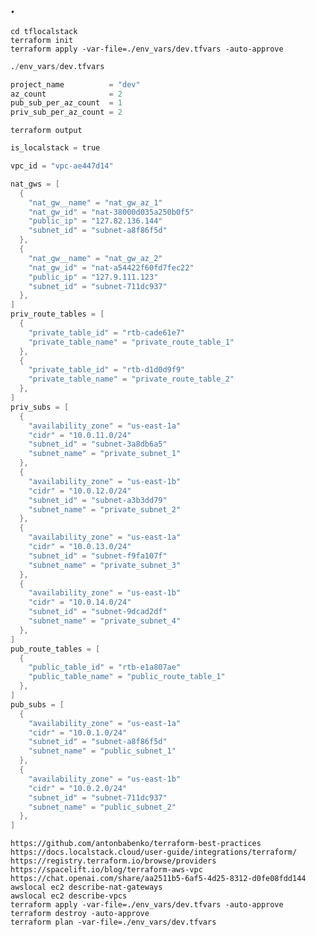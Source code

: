 ## .

`cd tflocalstack`  
`terraform init`  
`terraform apply -var-file=./env_vars/dev.tfvars -auto-approve`

```s
./env_vars/dev.tfvars

project_name          = "dev"
az_count              = 2
pub_sub_per_az_count  = 1
priv_sub_per_az_count = 2
```

`terraform output`

```s
is_localstack = true

vpc_id = "vpc-ae447d14"

nat_gws = [
  {
    "nat_gw__name" = "nat_gw_az_1"
    "nat_gw_id" = "nat-38000d035a250b0f5"
    "public_ip" = "127.82.136.144"
    "subnet_id" = "subnet-a8f86f5d"
  },
  {
    "nat_gw__name" = "nat_gw_az_2"
    "nat_gw_id" = "nat-a54422f60fd7fec22"
    "public_ip" = "127.9.111.123"
    "subnet_id" = "subnet-711dc937"
  },
]
priv_route_tables = [
  {
    "private_table_id" = "rtb-cade61e7"
    "private_table_name" = "private_route_table_1"
  },
  {
    "private_table_id" = "rtb-d1d0d9f9"
    "private_table_name" = "private_route_table_2"
  },
]
priv_subs = [
  {
    "availability_zone" = "us-east-1a"
    "cidr" = "10.0.11.0/24"
    "subnet_id" = "subnet-3a8db6a5"
    "subnet_name" = "private_subnet_1"
  },
  {
    "availability_zone" = "us-east-1b"
    "cidr" = "10.0.12.0/24"
    "subnet_id" = "subnet-a3b3dd79"
    "subnet_name" = "private_subnet_2"
  },
  {
    "availability_zone" = "us-east-1a"
    "cidr" = "10.0.13.0/24"
    "subnet_id" = "subnet-f9fa107f"
    "subnet_name" = "private_subnet_3"
  },
  {
    "availability_zone" = "us-east-1b"
    "cidr" = "10.0.14.0/24"
    "subnet_id" = "subnet-9dcad2df"
    "subnet_name" = "private_subnet_4"
  },
]
pub_route_tables = [
  {
    "public_table_id" = "rtb-e1a807ae"
    "public_table_name" = "public_route_table_1"
  },
]
pub_subs = [
  {
    "availability_zone" = "us-east-1a"
    "cidr" = "10.0.1.0/24"
    "subnet_id" = "subnet-a8f86f5d"
    "subnet_name" = "public_subnet_1"
  },
  {
    "availability_zone" = "us-east-1b"
    "cidr" = "10.0.2.0/24"
    "subnet_id" = "subnet-711dc937"
    "subnet_name" = "public_subnet_2"
  },
]
```

`https://github.com/antonbabenko/terraform-best-practices`  
`https://docs.localstack.cloud/user-guide/integrations/terraform/`  
`https://registry.terraform.io/browse/providers`  
`https://spacelift.io/blog/terraform-aws-vpc`  
`https://chat.openai.com/share/aa2511b5-6af5-4d25-8312-d0fe08fdd144`  
`awslocal ec2 describe-nat-gateways`  
`awslocal ec2 describe-vpcs`  
`terraform apply -var-file=./env_vars/dev.tfvars -auto-approve`  
`terraform destroy -auto-approve`  
`terraform plan -var-file=./env_vars/dev.tfvars`
